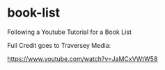 # book-list
Following a Youtube Tutorial for a Book List

Full Credit goes to Traversey Media:

https://www.youtube.com/watch?v=JaMCxVWtW58


